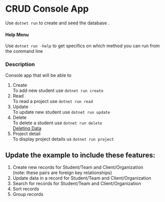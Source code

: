 # CRUD Console App

Use `dotnet run` to create and seed the database .

#### Help Menu
Use `dotnet run -help` to get specifics on which method you can run from the command line

### Description
Console app that will be able to

1. Create\
    To add new student use `dotnet run create`
2. Read\
    To read a project use `dotnet run read`
3. Update\
To update new student use `dotnet run update`
4. Delete\
To delete a student use `dotnet run delete`\
[Deleting Data](https://docs.microsoft.com/en-us/ef/core/saving/basic#deleting-data)
5.  Project detail\
    To display project details us `dotnet run project`


## Update the example to include these features:

1. Create new records for Student/Team and Client/Organization\
    (note: these pairs are foreign key relationships)
2. Update data in a record for Student/Team and Client/Organization
3. Search for records for Student/Team and Client/Organization
4. Sort records 
5. Group records


